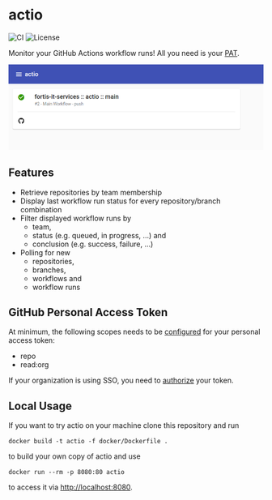 # actio
![CI](https://github.com/fortis-it-services/actio/actions/workflows/main.yaml/badge.svg?event=push)
![License](https://img.shields.io/github/license/fortis-it-services/actio)

Monitor your GitHub Actions workflow runs! All you need is your [PAT](#github-personal-access-token).

![actio example](img/actio.png?raw=true)

## Features
* Retrieve repositories by team membership
* Display last workflow run status for every repository/branch combination
* Filter displayed workflow runs by
  * team,
  * status (e.g. queued, in progress, …) and
  * conclusion (e.g. success, failure, …)
* Polling for new
  * repositories,
  * branches,
  * workflows and
  * workflow runs

## GitHub Personal Access Token
At minimum, the following scopes needs to be [configured](https://docs.github.com/en/authentication/keeping-your-account-and-data-secure/creating-a-personal-access-token) for your personal access token:
- repo
- read:org

If your organization is using SSO, you need to [authorize](https://docs.github.com/en/enterprise-cloud@latest/authentication/authenticating-with-saml-single-sign-on/authorizing-a-personal-access-token-for-use-with-saml-single-sign-on) your token. 

## Local Usage
If you want to try actio on your machine clone this repository and run
```shell
docker build -t actio -f docker/Dockerfile .
```
to build your own copy of actio and use
```shell
docker run --rm -p 8080:80 actio
```
to access it via <http://localhost:8080>.
